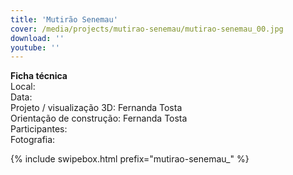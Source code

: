 ```yaml
---
title: 'Mutirão Senemau'
cover: /media/projects/mutirao-senemau/mutirao-senemau_00.jpg
download: ''
youtube: ''
---
```

**Ficha técnica**  
Local:  
Data:  
Projeto / visualização 3D: Fernanda Tosta  
Orientação de construção: Fernanda Tosta  
Participantes:  
Fotografia:  

{% include swipebox.html prefix="mutirao-senemau_" %}
